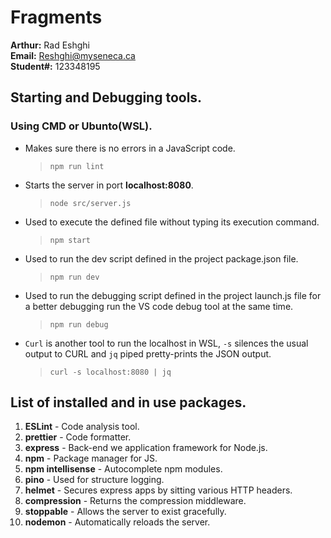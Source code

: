 # Fragments

**Arthur:** Rad Eshghi\
**Email:** Reshghi@myseneca.ca\
**Student#:** 123348195

## Starting and Debugging tools.

### Using CMD or Ubunto(WSL).

- Makes sure there is no errors in a JavaScript code.

  > `npm run lint`

- Starts the server in port **localhost:8080**.

  > `node src/server.js`

- Used to execute the defined file without typing its execution command.

  > `npm start`

- Used to run the dev script defined in the project package.json file.

  > `npm run dev`

- Used to run the debugging script defined in the project launch.js file for a better debugging run the VS code debug tool at the same time.

  > `npm run debug`

- `Curl` is another tool to run the localhost in WSL, `-s` silences the usual output to CURL and `jq` piped pretty-prints the JSON output.

  > `curl -s localhost:8080 | jq`

## List of installed and in use packages.

1. **ESLint** - Code analysis tool.
2. **prettier** - Code formatter.
3. **express** - Back-end we application framework for Node.js.
4. **npm** - Package manager for JS.
5. **npm intellisense** - Autocomplete npm modules.
6. **pino** - Used for structure logging.
7. **helmet** - Secures express apps by sitting various HTTP headers.
8. **compression** - Returns the compression middleware.
9. **stoppable** - Allows the server to exist gracefully.
10. **nodemon** - Automatically reloads the server.
